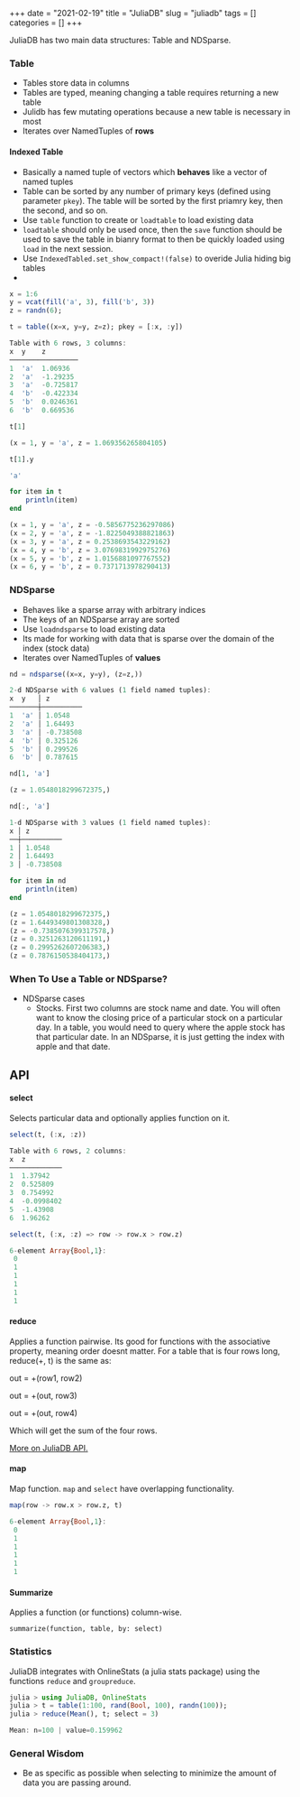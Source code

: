 +++ 
date = "2021-02-19"
title = "JuliaDB"
slug = "juliadb"
tags = []
categories = []
+++

JuliaDB has two main data structures: Table and NDSparse.


### Table
- Tables store data in columns
- Tables are typed, meaning changing a table requires returning a new table
- Julidb has few mutating operations because a new table is necessary in most
- Iterates over NamedTuples of __rows__

#### Indexed Table
- Basically a named tuple of vectors which __behaves__ like a vector of named tuples
- Table can be sorted by any number of primary keys (defined using parameter `pkey`). The table will be sorted by the first priamry key, then the second, and so on.
- Use `table` function to create or `loadtable` to load existing data
- `loadtable` should only be used once, then the `save` function should be used to save the table in bianry format to then be quickly loaded using `load` in the next session.
- Use `IndexedTabled.set_show_compact!(false)` to overide Julia hiding big tables
-


```julia
x = 1:6
y = vcat(fill('a', 3), fill('b', 3))
z = randn(6);

t = table((x=x, y=y, z=z); pkey = [:x, :y])

Table with 6 rows, 3 columns:
x  y    z
─────────────────
1  'a'  1.06936
2  'a'  -1.29235
3  'a'  -0.725817
4  'b'  -0.422334
5  'b'  0.0246361
6  'b'  0.669536
```
```julia
t[1]

(x = 1, y = 'a', z = 1.069356265804105)
```
```julia
t[1].y

'a'
```
```julia
for item in t
    println(item)
end

(x = 1, y = 'a', z = -0.5856775236297086)
(x = 2, y = 'a', z = -1.8225049388821863)
(x = 3, y = 'a', z = 0.2538693543229162)
(x = 4, y = 'b', z = 3.0769831992975276)
(x = 5, y = 'b', z = 1.0156881097767552)
(x = 6, y = 'b', z = 0.7371713978290413)
```

### NDSparse
- Behaves like a sparse array with arbitrary indices
- The keys of an NDSparse array are sorted
- Use `loadndsparse` to load existing data
- Its made for working with data that is sparse over the domain of the index (stock data)
- Iterates over NamedTuples of __values__

```julia
nd = ndsparse((x=x, y=y), (z=z,))

2-d NDSparse with 6 values (1 field named tuples):
x  y   │ z
───────┼──────────
1  'a' │ 1.0548
2  'a' │ 1.64493
3  'a' │ -0.738508
4  'b' │ 0.325126
5  'b' │ 0.299526
6  'b' │ 0.787615
```
```julia
nd[1, 'a']

(z = 1.0548018299672375,)
```
```julia
nd[:, 'a']

1-d NDSparse with 3 values (1 field named tuples):
x │ z
──┼──────────
1 │ 1.0548
2 │ 1.64493
3 │ -0.738508
```
```julia
for item in nd
    println(item)
end

(z = 1.0548018299672375,)
(z = 1.6449349801308328,)
(z = -0.7385076399317578,)
(z = 0.3251263120611191,)
(z = 0.2995262607206383,)
(z = 0.7876150538404173,)
```


### When To Use a Table or NDSparse?
- NDSparse cases
    - Stocks. First two columns are stock name and date. You will often want to know the closing price of a particular stock on a particular day. In a table, you would need to query where the apple stock has that particular date. In an NDSparse, it is just getting the index with apple and that date.


## API


#### select

Selects particular data and optionally applies function on it.

```julia
select(t, (:x, :z))

Table with 6 rows, 2 columns:
x  z
─────────────
1  1.37942
2  0.525809
3  0.754992
4  -0.0998402
5  -1.43908
6  1.96262
```
```julia
select(t, (:x, :z) => row -> row.x > row.z)

6-element Array{Bool,1}:
 0
 1
 1
 1
 1
 1
```

#### reduce

Applies a function pairwise. Its good for functions with the associative property, meaning order doesnt matter. For a table that is four rows long, reduce(+, t) is the same as:

out = +(row1, row2)

out = +(out, row3)

out = +(out, row4)

Which will get the sum of the four rows.

[More on JuliaDB API.](https://juliadb.juliadata.org/latest/api/)


#### map

Map function. `map` and `select` have overlapping functionality.

```julia
map(row -> row.x > row.z, t)

6-element Array{Bool,1}:
 0
 1
 1
 1
 1
 1
````

#### Summarize

Applies a function (or functions) column-wise. 

`summarize(function, table, by: select)`

### Statistics
JuliaDB integrates with OnlineStats (a julia stats package) using the functions `reduce` and `groupreduce`.

```julia
julia > using JuliaDB, OnlineStats
julia > t = table(1:100, rand(Bool, 100), randn(100));
julia > reduce(Mean(), t; select = 3)

Mean: n=100 | value=0.159962
```

### General Wisdom
- Be as specific as possible when selecting to minimize the amount of data you are passing around.


